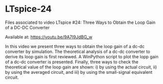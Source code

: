 # LTspice-24
Files associated to video LTspice #24: Three Ways to Obtain the Loop Gain of a DC-DC Converter

Available at: https://youtu.be/9A7I9JdBG_w

In this video we present three ways to obtain the loop gain of a dc-dc converter by simulation. The theoretical analysis of a dc-dc converter to derive its loop gain is first reviewed. A WinPython script to plot the lopp gain of a dc-dc converter is presented. Finally, three ways to check the theoretical value of the loop gain are shown: i) by using the actual circuit, ii) by using the averaged circuit, and iii) by using the small-signal equivalent circuit.
